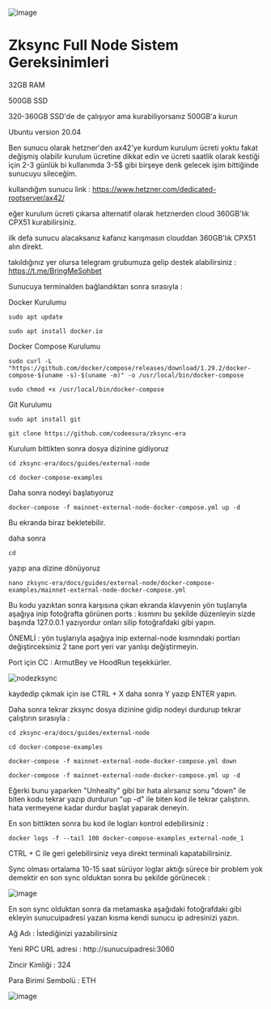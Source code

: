 ![image](https://github.com/DoganSoley/zksync-node/assets/110679236/9d2fa197-e32a-4ac1-a18e-10c9b067f5cb)
# Zksync Full Node Sistem Gereksinimleri

32GB RAM 

500GB SSD 

320-360GB SSD'de de çalışıyor ama kurabiliyorsanız 500GB'a kurun

Ubuntu version 20.04

Ben sunucu olarak hetzner'den ax42'ye kurdum kurulum ücreti yoktu fakat değişmiş olabilir kurulum ücretine dikkat edin ve ücreti saatlik olarak kestiği için 2-3 günlük bi kullanımda 3-5$ gibi birşeye denk gelecek işim bittiğinde sunucuyu sileceğim.

kullandığım sunucu link : https://www.hetzner.com/dedicated-rootserver/ax42/

eğer kurulum ücreti çıkarsa alternatif olarak hetznerden cloud 360GB'lık CPX51 kurabilirsiniz.

ilk defa sunucu alacaksanız kafanız karışmasın clouddan 360GB'lık CPX51 alın direkt.

takıldığınız yer olursa telegram grubumuza gelip destek alabilirsiniz : https://t.me/BringMeSohbet

Sunucuya terminalden bağlandıktan sonra sırasıyla :

Docker Kurulumu
```
sudo apt update
```
```
sudo apt install docker.io
```

Docker Compose Kurulumu
```
sudo curl -L "https://github.com/docker/compose/releases/download/1.29.2/docker-compose-$(uname -s)-$(uname -m)" -o /usr/local/bin/docker-compose
```
```
sudo chmod +x /usr/local/bin/docker-compose
```


Git Kurulumu
```
sudo apt install git
```
```
git clone https://github.com/codeesura/zksync-era
```
Kurulum bittikten sonra dosya dizinine gidiyoruz
```
cd zksync-era/docs/guides/external-node
```
```
cd docker-compose-examples
```

Daha sonra nodeyi başlatıyoruz
```
docker-compose -f mainnet-external-node-docker-compose.yml up -d
```
Bu ekranda biraz bekletebilir.

daha sonra 

```
cd
```
yazıp ana dizine dönüyoruz 
```
nano zksync-era/docs/guides/external-node/docker-compose-examples/mainnet-external-node-docker-compose.yml
```
Bu kodu yazıktan sonra karşısına çıkan ekranda klavyenin yön tuşlarıyla aşağıya inip fotoğrafta görünen ports : kısmını bu şekilde düzenleyin
sizde başında 127.0.0.1 yazıyordur onları silip fotoğrafdaki gibi yapın.

ÖNEMLİ : yön tuşlarıyla aşağıya inip external-node kısmındaki portları değiştirceksiniz 2 tane port yeri var yanlışı değiştirmeyin.

Port için CC : ArmutBey ve HoodRun teşekkürler.

![nodezksync](https://github.com/DoganSoley/zksync-node/assets/110679236/67b9cfd7-fb37-43de-88c3-a310a993d9f3)

kaydedip çıkmak için ise CTRL + X daha sonra Y yazıp ENTER yapın.

Daha sonra tekrar zksync dosya dizinine gidip nodeyi durdurup tekrar çalıştırın sırasıyla :

```
cd zksync-era/docs/guides/external-node
```
```
cd docker-compose-examples
```
```
docker-compose -f mainnet-external-node-docker-compose.yml down
```
```
docker-compose -f mainnet-external-node-docker-compose.yml up -d
```
Eğerki bunu yaparken "Unhealty" gibi bir hata alırsanız sonu "down" ile biten kodu tekrar yazıp durdurun "up -d" ile biten kod ile tekrar çalıştırın.
hata vermeyene kadar durdur başlat yaparak deneyin.

En son bittikten sonra bu kod ile logları kontrol edebilirsiniz :
```
docker logs -f --tail 100 docker-compose-examples_external-node_1
```
CTRL + C ile geri gelebilirsiniz veya direkt terminali kapatabilirsiniz.

Sync olması ortalama 10-15 saat sürüyor loglar aktığı sürece bir problem yok demektir en son sync olduktan sonra bu şekilde görünecek :

![image](https://github.com/DoganSoley/zksync-node/assets/110679236/1968088f-2079-44a4-a129-087e12949db6)

En son sync olduktan sonra da metamaska aşağıdaki fotoğrafdaki gibi ekleyin sunucuipadresi yazan kısma kendi sunucu ip adresinizi yazın.

Ağ Adı : İstediğinizi yazabilirsiniz

Yeni RPC URL adresi : http://sunucuipadresi:3060

Zincir Kimliği : 324

Para Birimi Sembolü : ETH


![image](https://github.com/DoganSoley/zksync-node/assets/110679236/4dbdbc5c-af68-4eff-bdd8-990c04f25481)

